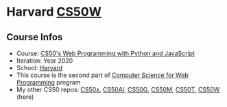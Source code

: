 # Harvard [CS50W](https://www.edx.org/course/cs50s-web-programming-with-python-and-javascript)
## Course Infos
* Course: [CS50's Web Programming with Python and JavaScript](https://www.edx.org/course/cs50s-web-programming-with-python-and-javascript)
* Iteration: Year 2020
* School: [Harvard](https://www.edx.org/school/harvardx)
* This course is the second part of [Computer Science for Web Programming](https://www.edx.org/professional-certificate/harvardx-computer-science-for-web-programming) program
* My other CS50 repos: [CS50x](https://github.com/e1630m/edx-harvard-cs50x), [CS50AI](https://github.com/e1630m/edx-harvard-cs50ai), [CS50G](https://github.com/e1630m/edx-harvard-cs50g), [CS50M](https://github.com/e1630m/edx-harvard-cs50m), [CS50T](https://github.com/e1630m/edx-harvard-cs50t), [CS50W](https://github.com/e1630m/edx-harvard-cs50w) (here)
